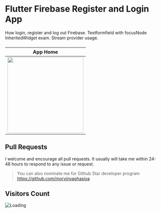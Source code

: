 # Flutter Firebase Register and Login App

How login, register and log out Firebase. Textformfield with focusNode InheritedWidget exam.
Stream provider usage.

###

|             App Home               |
:----------------------------------: |
| <a  target="_blank"><img src="https://user-images.githubusercontent.com/37551474/117436641-debe2f00-af37-11eb-944e-6a2d297f593d.gif" width="250"></a>|


## Pull Requests

I welcome and encourage all pull requests. It usually will take me within 24-48 hours to respond to any issue or request.

> You can also nominate me for Github Star developer program
>https://github.com/morvinvaghasiya

## Visitors Count

<img align="left" src = "https://profile-counter.glitch.me/Flutter_Firebase_register_and_login_App/count.svg" alt ="Loading">
